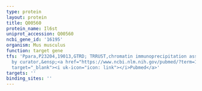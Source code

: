 ```yaml
---
type: protein
layout: protein
title: Q00560
protein_name: Il6st
uniprot_accession: Q00560
ncbi_gene_id: '16195'
organism: Mus musculus
function: target gene
tfs: 'Ppara,P23204,19013,GTRD; TRRUST,chromatin immunoprecipitation assay; inferred
  by curator,&ensp;<a href="https://www.ncbi.nlm.nih.gov/pubmed/?term=14764586%5Buid%5D"
  target="_blank"><i uk-icon="icon: link"></i>Pubmed</a>'
targets: ''
binding_sites: ''
---
```

